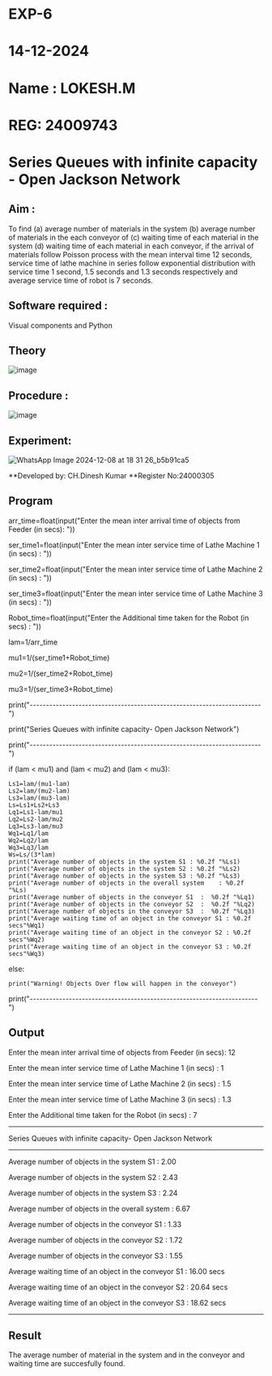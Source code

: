 # EXP-6
 # 14-12-2024
 # Name : LOKESH.M
 # REG: 24009743




# Series Queues with infinite capacity - Open Jackson Network

## Aim :
To find (a) average number of materials in the system (b) average number of materials in the each conveyor of (c) waiting time of each material in the system (d) waiting time of each material in each conveyor, if the arrival  of materials follow Poisson process with the mean interval time 12 seconds, service time of  lathe machine in series follow exponential distribution  with service time  1 second, 1.5 seconds and 1.3 seconds respectively and average service time of robot is 7 seconds.

## Software required :
Visual components and Python

## Theory

![image](https://user-images.githubusercontent.com/103921593/203239736-7b81f599-71a8-4ae7-b63e-5d98acd9ea54.png)


## Procedure :

![image](https://user-images.githubusercontent.com/103921593/203239789-bc870dce-6727-487b-a0e2-4fc3f5114889.png)


## Experiment:

![WhatsApp Image 2024-12-08 at 18 31 26_b5b91ca5](https://github.com/user-attachments/assets/16f658cc-72ba-4c74-b4c8-80ecb3b2f530)

**Developed by: CH.Dinesh Kumar
**Register No:24000305
## Program
arr_time=float(input("Enter the mean inter arrival time of objects from Feeder (in secs): "))

ser_time1=float(input("Enter the mean  inter service time of Lathe Machine 1 (in secs) :  "))

ser_time2=float(input("Enter the mean  inter service time of Lathe Machine 2 (in secs) :  "))

ser_time3=float(input("Enter the mean  inter service time of Lathe Machine 3 (in secs) :  "))

Robot_time=float(input("Enter the Additional time taken for the Robot (in secs) :  "))

lam=1/arr_time

mu1=1/(ser_time1+Robot_time)

mu2=1/(ser_time2+Robot_time)

mu3=1/(ser_time3+Robot_time)

print("-----------------------------------------------------------------------")

print("Series Queues with infinite capacity- Open Jackson Network")

print("-----------------------------------------------------------------------")

if (lam <  mu1) and (lam <  mu2) and (lam <  mu3):
    
    Ls1=lam/(mu1-lam)
    Ls2=lam/(mu2-lam)
    Ls3=lam/(mu3-lam)
    Ls=Ls1+Ls2+Ls3
    Lq1=Ls1-lam/mu1
    Lq2=Ls2-lam/mu2
    Lq3=Ls3-lam/mu3
    Wq1=Lq1/lam
    Wq2=Lq2/lam
    Wq3=Lq3/lam
    Ws=Ls/(3*lam)
    print("Average number of objects in the system S1 : %0.2f "%Ls1)
    print("Average number of objects in the system S2 : %0.2f "%Ls2)
    print("Average number of objects in the system S3 : %0.2f "%Ls3)
    print("Average number of objects in the overall system    : %0.2f "%Ls)
    print("Average number of objects in the conveyor S1  :  %0.2f "%Lq1)
    print("Average number of objects in the conveyor S2  :  %0.2f "%Lq2)
    print("Average number of objects in the conveyor S3  :  %0.2f "%Lq3)
    print("Average waiting time of an object in the conveyor S1 : %0.2f secs"%Wq1)
    print("Average waiting time of an object in the conveyor S2 : %0.2f secs"%Wq2)
    print("Average waiting time of an object in the conveyor S3 : %0.2f secs"%Wq3)

else:

    print("Warning! Objects Over flow will happen in the conveyor")

print("----------------------------------------------------------------------")

## Output

Enter the mean inter arrival time of objects from Feeder (in secs): 12

Enter the mean  inter service time of Lathe Machine 1 (in secs) :  1

Enter the mean  inter service time of Lathe Machine 2 (in secs) :  1.5

Enter the mean  inter service time of Lathe Machine 3 (in secs) :  1.3

Enter the Additional time taken for the Robot (in secs) :  7

-----------------------------------------------------------------------

Series Queues with infinite capacity- Open Jackson Network

-----------------------------------------------------------------------

Average number of objects in the system S1 : 2.00 

Average number of objects in the system S2 : 2.43 

Average number of objects in the system S3 : 2.24 

Average number of objects in the overall system    : 6.67 

Average number of objects in the conveyor S1  :  1.33 

Average number of objects in the conveyor S2  :  1.72 

Average number of objects in the conveyor S3  :  1.55 

Average waiting time of an object in the conveyor S1 : 16.00 secs

Average waiting time of an object in the conveyor S2 : 20.64 secs

Average waiting time of an object in the conveyor S3 : 18.62 secs

----------------------------------------------------------------------

## Result

The average number of material in the system and in the conveyor and waiting time are succesfully found.
